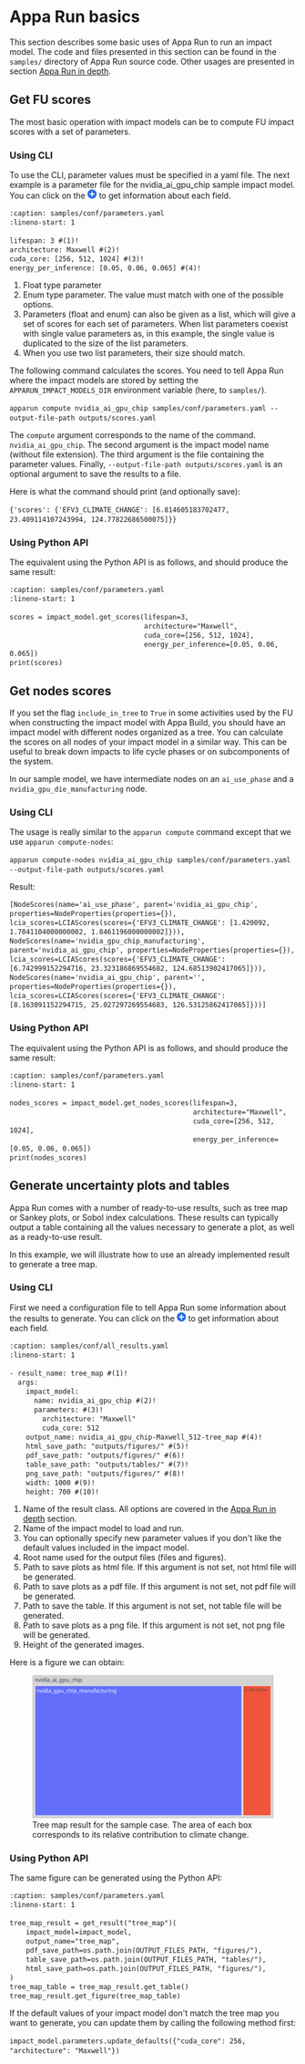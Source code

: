 # Appa Run basics

This section describes some basic uses of Appa Run to run an impact model.
The code and files presented in this section can be found in the `samples/` directory of Appa Run source code.
Other usages are presented in section [Appa Run in depth](../in_depth/appa_run_in_depth.md).

## Get FU scores

The most basic operation with impact models can be to compute FU impact scores with a set of parameters.
### Using CLI

To use the CLI, parameter values must be specified in a yaml file.
The next example is a parameter file for the nvidia_ai_gpu_chip sample impact model.
You can click on the <img src="../_static/plus.svg" height='16' width='16' /> to get information about each field.

```{code-block} yaml
:caption: samples/conf/parameters.yaml
:lineno-start: 1

lifespan: 3 #(1)!
architecture: Maxwell #(2)!
cuda_core: [256, 512, 1024] #(3)!
energy_per_inference: [0.05, 0.06, 0.065] #(4)!
```

1. Float type parameter
2. Enum type parameter. The value must match with one of the possible options.
3. Parameters (float and enum) can also be given as a list, which will give a set of scores for each set of parameters. When list parameters coexist with single value parameters as, in this example, the single value is duplicated to the size of the list parameters. 
4. When you use two list parameters, their size should match.

The following command calculates the scores. You need to tell Appa Run where the impact models are stored by setting the `APPARUN_IMPACT_MODELS_DIR` environment variable (here, to `samples/`).

```apparun compute nvidia_ai_gpu_chip samples/conf/parameters.yaml --output-file-path outputs/scores.yaml```

The `compute` argument corresponds to the name of the command. `nvidia_ai_gpu_chip`.
The second argument is the impact model name (without file extension).
The third argument is the file containing the parameter values.
Finally, `--output-file-path outputs/scores.yaml` is an optional argument to save the results to a file.

Here is what the command should print (and optionally save):

```{'scores': {'EFV3_CLIMATE_CHANGE': [6.814605183702477, 23.409114107243994, 124.77822686500075]}}```

### Using Python API

The equivalent using the Python API is as follows, and should produce the same result:

```{code-block} python
:caption: samples/conf/parameters.yaml
:lineno-start: 1

scores = impact_model.get_scores(lifespan=3,
                                 architecture="Maxwell",
                                 cuda_core=[256, 512, 1024],
                                 energy_per_inference=[0.05, 0.06, 0.065])
print(scores)
```

## Get nodes scores

If you set the flag `include_in_tree` to `True` in some activities used by the FU when constructing the impact model with Appa Build, you should have an impact model with different nodes organized as a tree.
You can calculate the scores on all nodes of your impact model in a similar way. This can be useful to break down impacts to life cycle phases or on subcomponents of the system.

In our sample model, we have intermediate nodes on an `ai_use_phase` and a `nvidia_gpu_die_manufacturing` node.

### Using CLI

The usage is really similar to the `apparun compute` command except that we use `apparun compute-nodes`: 

```apparun compute-nodes nvidia_ai_gpu_chip samples/conf/parameters.yaml --output-file-path outputs/scores.yaml```

Result:
```
[NodeScores(name='ai_use_phase', parent='nvidia_ai_gpu_chip', properties=NodeProperties(properties={}), lcia_scores=LCIAScores(scores={'EFV3_CLIMATE_CHANGE': [1.420092, 1.7041104000000002, 1.8461196000000002]})), NodeScores(name='nvidia_gpu_chip_manufacturing', parent='nvidia_ai_gpu_chip', properties=NodeProperties(properties={}), lcia_scores=LCIAScores(scores={'EFV3_CLIMATE_CHANGE': [6.742999152294716, 23.323186869554682, 124.68513902417065]})), NodeScores(name='nvidia_ai_gpu_chip', parent='', properties=NodeProperties(properties={}), lcia_scores=LCIAScores(scores={'EFV3_CLIMATE_CHANGE': [8.163091152294715, 25.027297269554683, 126.53125862417065]}))]
```


### Using Python API

The equivalent using the Python API is as follows, and should produce the same result:

```{code-block} python
:caption: samples/conf/parameters.yaml
:lineno-start: 1

nodes_scores = impact_model.get_nodes_scores(lifespan=3,
                                             architecture="Maxwell",
                                             cuda_core=[256, 512, 1024],
                                             energy_per_inference=[0.05, 0.06, 0.065])
print(nodes_scores)
```

## Generate uncertainty plots and tables

Appa Run comes with a number of ready-to-use results, such as tree map or Sankey plots, or Sobol index calculations.
These results can typically output a table containing all the values necessary to generate a plot, as well as a ready-to-use result.

In this example, we will illustrate how to use an already implemented result to generate a tree map.

### Using CLI

First we need a configuration file to tell Appa Run some information about the results to generate.
You can click on the <img src="../_static/plus.svg" height='16' width='16' /> to get information about each field.

```{code-block} yaml
:caption: samples/conf/all_results.yaml
:lineno-start: 1

- result_name: tree_map #(1)!
  args:
    impact_model:
      name: nvidia_ai_gpu_chip #(2)!
      parameters: #(3)!
        architecture: "Maxwell"
        cuda_core: 512
    output_name: nvidia_ai_gpu_chip-Maxwell_512-tree_map #(4)!
    html_save_path: "outputs/figures/" #(5)!
    pdf_save_path: "outputs/figures/" #(6)!
    table_save_path: "outputs/tables/" #(7)!
    png_save_path: "outputs/figures/" #(8)!
    width: 1000 #(9)!
    height: 700 #(10)!
```

1. Name of the result class. All options are covered in the [Appa Run in depth](../in_depth/appa_run_in_depth.md) section.
2. Name of the impact model to load and run.
3. You can optionally specify new parameter values if you don't like the default values included in the impact model.
4. Root name used for the output files (files and figures).
5. Path to save plots as html file. If this argument is not set, not html file will be generated.
6. Path to save plots as a pdf file. If this argument is not set, not pdf file will be generated.
7. Path to save the table. If this argument is not set, not table file will be generated.
8. Path to save plots as a png file. If this argument is not set, not png file will be generated.
10. Height of the generated images.

Here is a figure we can obtain:

<figure>
  <img src="../_static/basics/tree_map-EFV3_CLIMATE_CHANGE.svg" alt="" width="600" />
  <figcaption>Tree map result for the sample case. The area of each box corresponds to its relative contribution to climate change.</figcaption>
</figure>

### Using Python API

The same figure can be generated using the Python API:

```{code-block} python
:caption: samples/conf/parameters.yaml
:lineno-start: 1

tree_map_result = get_result("tree_map")(
    impact_model=impact_model,
    output_name="tree_map",
    pdf_save_path=os.path.join(OUTPUT_FILES_PATH, "figures/"),
    table_save_path=os.path.join(OUTPUT_FILES_PATH, "tables/"),
    html_save_path=os.path.join(OUTPUT_FILES_PATH, "figures/"),
)
tree_map_table = tree_map_result.get_table()
tree_map_result.get_figure(tree_map_table)
```

If the default values of your impact model don't match the tree map you want to generate, you can update them by calling the following method first:

```impact_model.parameters.update_defaults({"cuda_core": 256, "architecture": "Maxwell"})```
